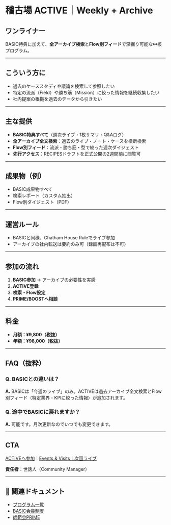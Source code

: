 # 稽古場 ACTIVE｜Weekly + Archive

## ワンライナー

BASIC特典に加えて、**全アーカイブ検索**と**Flow別フィード**で深掘り可能な中核プログラム。

---

## こういう方に

- 過去のケーススタディや議論を検索して参照したい
- 特定の流派（Field）や勝ち筋（Mission）に絞った情報を継続収集したい
- 社内提案の根拠を過去のデータから引きたい

---

## 主な提供

- **BASIC特典すべて**（週次ライブ・1枚サマリ・Q&Aログ）
- **全アーカイブ全文検索**：過去のライブ・ノート・ケースを横断検索
- **Flow別フィード**：流派・勝ち筋・型で絞った週次ダイジェスト
- **先行アクセス**：RECIPESドラフトを正式公開の2週間前に閲覧可

---

## 成果物（例）

- BASIC成果物すべて
- 検索レポート（カスタム抽出）
- Flow別ダイジェスト（PDF）

---

## 運営ルール

- BASICと同様、Chatham House Ruleでライブ参加
- アーカイブの社内転送は要約のみ可（録画再配布は不可）

---

## 参加の流れ

1. **BASIC参加** → アーカイブの必要性を実感
2. **ACTIVE登録**
3. **検索・Flow設定**
4. **PRIME/BOOSTへ相談**

---

## 料金

- **月額：¥9,800（税抜）**
- **年額：¥98,000（税抜）**

---

## FAQ（抜粋）

### Q. BASICとの違いは？

**A.** BASICは「今週のライブ」のみ。ACTIVEは過去アーカイブ全文検索とFlow別フィード（特定業界・KPIに絞った情報）が追加されます。

### Q. 途中でBASICに戻れますか？

**A.** 可能です。月次更新なのでいつでも変更できます。

---

## CTA

[ACTIVEへ参加](#)｜[Events & Visits｜次回ライブ](../events/README.md)

**責任者**：世話人（Community Manager）

---

## 🔗 関連ドキュメント

- [プログラム一覧](OVERVIEW.md)
- [BASIC会員制度](BASIC.md)
- [師範会PRIME](PRIME.md)
